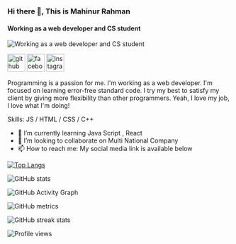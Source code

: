 ### Hi there 👋, This is Mahinur Rahman
#### Working as a web developer and CS student
![Working as a web developer and CS student](https://avatars.githubusercontent.com/u/78277455?v=4)

[<img src='https://cdn.jsdelivr.net/npm/simple-icons@3.0.1/icons/github.svg' alt='github' height='40'>](https://github.com/mahi1212)  [<img src='https://cdn.jsdelivr.net/npm/simple-icons@3.0.1/icons/facebook.svg' alt='facebook' height='40'>](https://www.facebook.com/str.mahi)  [<img src='https://cdn.jsdelivr.net/npm/simple-icons@3.0.1/icons/instagram.svg' alt='instagram' height='40'>](https://www.instagram.com/isnt__joyrahman/) 

Programming is a passion for me. I'm working as a web developer. I'm focused on learning error-free standard code. I try my best to satisfy my client by giving more flexibility than other programmers. Yeah, I love my job, I love what I'm doing!

Skills: JS / HTML / CSS / C++

- 🌱 I’m currently learning Java Script , React 
- 👯 I’m looking to collaborate on Multi National Company 
- 📫 How to reach me: My social media link is available below 
 

[![Top Langs](https://github-readme-stats.vercel.app/api/top-langs/?username=mahi1212)](https://github.com/anuraghazra/github-readme-stats)

![GitHub stats](https://github-readme-stats.vercel.app/api?username=mahi1212&show_icons=true)  

![GitHub Activity Graph](https://activity-graph.herokuapp.com/graph?username=mahi1212)  

![GitHub metrics](https://metrics.lecoq.io/mahi1212)  

![GitHub streak stats](https://github-readme-streak-stats.herokuapp.com/?user=mahi1212)  

![Profile views](https://gpvc.arturio.dev/mahi1212)  
